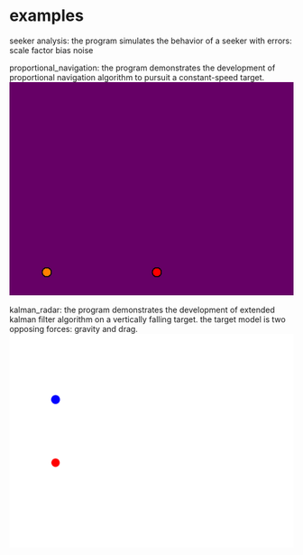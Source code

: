 # examples


seeker analysis: the program simulates the behavior of a seeker with errors:
scale factor
bias
noise

proportional_navigation: the program demonstrates the development of proportional navigation algorithm to pursuit a constant-speed target. 
![](https://github.com/C4dynamics/missile_guidance/blob/main/simple_pn.gif)


kalman_radar: the program demonstrates the development of extended kalman filter algorithm on a vertically falling target. the target model is two opposing forces: gravity and drag. 
![](https://github.com/C4dynamics/filters/blob/main/beta_estim.gif)

